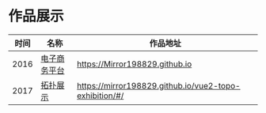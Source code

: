 # 作品展示
|时间|名称|作品地址|
|---|---|---|
|2016|<a href="https://Mirror198829.github.io" target="_blank">电子商务平台</a>|https://Mirror198829.github.io|
|2017|<a href="https://mirror198829.github.io/vue2-topo-exhibition/#/" target="_blank">拓扑展示</a>|https://mirror198829.github.io/vue2-topo-exhibition/#/|
